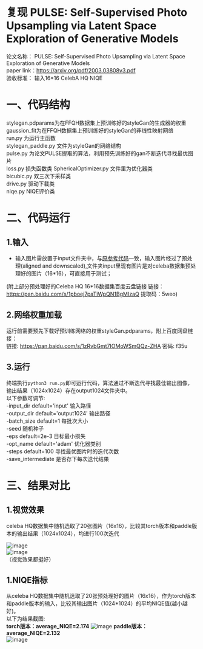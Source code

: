 # 复现  PULSE: Self-Supervised Photo Upsampling via Latent Space Exploration of Generative Models
论文名称： PULSE: Self-Supervised Photo Upsampling via Latent Space Exploration of Generative Models   
paper link：https://arxiv.org/pdf/2003.03808v3.pdf   
验收标准： 输入16*16  CelebA HQ  NIQE

# 一、代码结构
stylegan.pdparams为在FFQH数据集上预训练好的styleGan的生成器的权重   
gaussion_fit为在FFQH数据集上预训练好的styleGan的非线性映射网络  
run.py 为运行主函数   
stylegan_paddle.py 文件为styleGan的网络结构   
pulse.py 为论文PULSE提取的算法，利用预先训练好的gan不断迭代寻找最优图片   
loss.py 损失函数类
SphericalOptimizer.py 文件里为优化器类    
bicubic.py  双三次下采样类   
drive.py  驱动下载类  
niqe.py NIQE评价类


# 二、代码运行
## 1.输入
+ 输入图片需放置于input文件夹中，与[原参考代码](https://github.com/adamian98/pulse)一致，输入图片经过了预处理(aligned and downscaled),文件夹input里现有图片是对celeba数据集预处理好的图片（16*16），可直接用于测试；

(附上部分预处理好的Celeba HQ 16*16数据集百度云盘链接 链接：https://pan.baidu.com/s/1pboej7paTiWpQN1BgMIzaQ 提取码：5weo)
## 2.网络权重加载   
运行前需要预先下载好预训练网络的权重styleGan.pdparams，附上百度网盘链接：    
链接: https://pan.baidu.com/s/1zRvbGmt7IOMoWSmQQz-ZHA  密码: f35u   

## 3.运行
终端执行`python3 run.py`即可运行代码，算法通过不断迭代寻找最佳输出图像，输出结果（1024x1024）存在output1024文件夹中。   
以下参数可调节:  
-input_dir default='input' 输入路径   
-output_dir default='output1024' 输出路径   
-batch_size default=1 每批次大小   
-seed 随机种子   
-eps default=2e-3 目标最小损失   
-opt_name default='adam' 优化器类别   
-steps default=100 寻找最优图片时的迭代次数   
-save_intermediate 是否存下每次迭代结果   



# 三、结果对比
## 1.视觉效果
celeba HQ数据集中随机选取了20张图片（16x16），比较其torch版本和paddle版本的输出结果（1024x1024），均进行100次迭代 
    

![image](https://tva1.sinaimg.cn/large/008i3skNgy1gtcwqt3a1fj60ps0extah02.jpg)  
![image](https://tva1.sinaimg.cn/large/008i3skNgy1gtcwr0o65tj60pd0et75z02.jpg)  
（视觉效果都挺好）

## 1.NIQE指标
从celeba HQ数据集中随机选取了20张预处理好的图片（16x16），作为torch版本和paddle版本的输入，比较其输出图片（1024*1024）的平均NIQE值(越小越好)。   
以下为结果截图:   
**torch版本：average_NIQE=2.174**
![image](https://tva1.sinaimg.cn/large/008i3skNgy1gtcwbx6ua5j60q00lltc302.jpg)
**paddle版本：average_NIQE=2.132**   
![image](https://tva1.sinaimg.cn/large/008i3skNgy1gtcx4g6u1hj60q50nkwki02.jpg)


